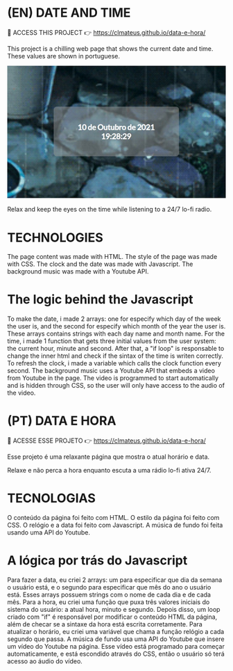 # (EN) DATE AND TIME

🔗 ACCESS THIS PROJECT 👉 https://clmateus.github.io/data-e-hora/

This project is a chilling web page that shows the current date and time. These values are shown in portuguese.

![image of date and time](assets/sample.jpg)

Relax and keep the eyes on the time while listening to a 24/7 lo-fi radio.

# TECHNOLOGIES

The page content was made with HTML.
The style of the page was made with CSS.
The clock and the date was made with Javascript.
The background music was made with a Youtube API.

# The logic behind the Javascript

To make the date, i made 2 arrays: one for especify which day of the week the user is, and the second for especify which month of the year the user is. These arrays contains strings with each day name and month name.
For the time, i made 1 function that gets three initial values from the user system: the current hour, minute and second. After that, a "if loop" is responsable to change the inner html and check if the sintax of the time is writen correctly.
To refresh the clock, i made a variable which calls the clock function every second.
The background music uses a Youtube API that embeds a video from Youtube in the page. The video is programmed to start automatically and is hidden through CSS, so the user will only have access to the audio of the video.

# (PT) DATA E HORA

🔗 ACESSE ESSE PROJETO 👉 https://clmateus.github.io/data-e-hora/

Esse projeto é uma relaxante página que mostra o atual horário e data.

Relaxe e não perca a hora enquanto escuta a uma rádio lo-fi ativa 24/7.

# TECNOLOGIAS

O conteúdo da página foi feito com HTML.
O estilo da página foi feito com CSS.
O relógio e a data foi feito com Javascript.
A música de fundo foi feita usando uma API do Youtube.

# A lógica por trás do Javascript

Para fazer a data, eu criei 2 arrays: um para especificar que dia da semana o usuário está, e o segundo para especificar que mês do ano o usuário está. Esses arrays possuem strings com o nome de cada dia e de cada mês.
Para a hora, eu criei uma função que puxa três valores iniciais do sistema do usuário: a atual hora, minuto e segundo. Depois disso, um loop criado com "if" é responsável por modificar o conteúdo HTML da página, além de checar se a sintaxe da hora está escrita corretamente.
Para atualizar o horário, eu criei uma variável que chama a função relógio a cada segundo que passa.
A música de fundo usa uma API do Youtube que insere um vídeo do Youtube na página. Esse vídeo está programado para começar automaticamente, e está escondido através do CSS, então o usuário só terá acesso ao áudio do vídeo.
